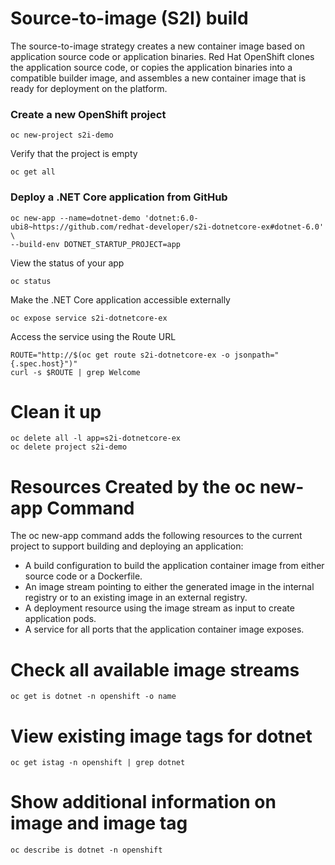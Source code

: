 # Source-to-image (S2I) build
The source-to-image strategy creates a new container image based on application source code or application binaries. Red Hat OpenShift clones the application source code, or copies the application binaries into a compatible builder image, and assembles a new container image that is ready for deployment on the platform.

### Create a new OpenShift project
```shell
oc new-project s2i-demo
```

Verify that the project is empty
```shell
oc get all
```

### Deploy a .NET Core application from GitHub
```shell
oc new-app --name=dotnet-demo 'dotnet:6.0-ubi8~https://github.com/redhat-developer/s2i-dotnetcore-ex#dotnet-6.0' \
--build-env DOTNET_STARTUP_PROJECT=app
```

View the status of your app
```shell
oc status
```

Make the .NET Core application accessible externally
```shell
oc expose service s2i-dotnetcore-ex
```

Access the service using the Route URL
```shell
ROUTE="http://$(oc get route s2i-dotnetcore-ex -o jsonpath="{.spec.host}")"
curl -s $ROUTE | grep Welcome
```

# Clean it up
```shell
oc delete all -l app=s2i-dotnetcore-ex
oc delete project s2i-demo
```

# Resources Created by the oc new-app Command
The oc new-app command adds the following resources to the current project to support building and deploying an application:
   - A build configuration to build the application container image from either source code or a Dockerfile.
   - An image stream pointing to either the generated image in the internal registry or to an existing image in an external registry.
   - A deployment resource using the image stream as input to create application pods.
   - A service for all ports that the application container image exposes.


# Check all available image streams
```shell
oc get is dotnet -n openshift -o name
```
# View existing image tags for dotnet
```shell
oc get istag -n openshift | grep dotnet
```
# Show additional information on image and image tag
```shell
oc describe is dotnet -n openshift
```